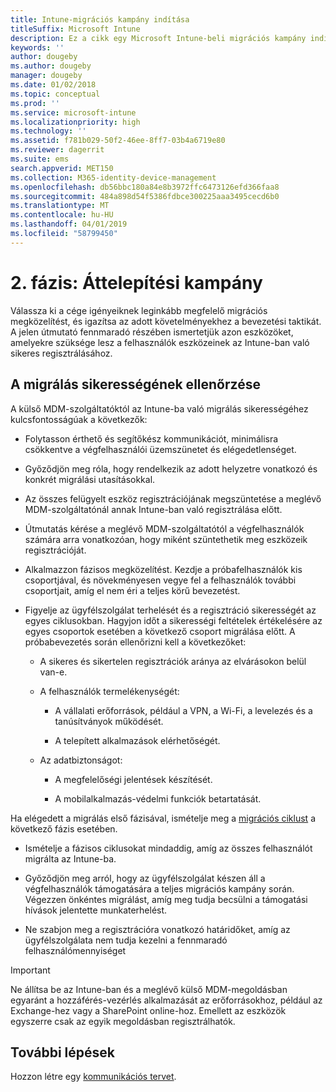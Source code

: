 ```yaml
---
title: Intune-migrációs kampány indítása
titleSuffix: Microsoft Intune
description: Ez a cikk egy Microsoft Intune-beli migrációs kampány indításához ad útmutatást.
keywords: ''
author: dougeby
ms.author: dougeby
manager: dougeby
ms.date: 01/02/2018
ms.topic: conceptual
ms.prod: ''
ms.service: microsoft-intune
ms.localizationpriority: high
ms.technology: ''
ms.assetid: f781b029-50f2-46ee-8ff7-03b4a6719e80
ms.reviewer: dagerrit
ms.suite: ems
search.appverid: MET150
ms.collection: M365-identity-device-management
ms.openlocfilehash: db56bbc180a84e8b3972ffc6473126efd366faa8
ms.sourcegitcommit: 484a898d54f5386fdbce300225aaa3495cecd6b0
ms.translationtype: MT
ms.contentlocale: hu-HU
ms.lasthandoff: 04/01/2019
ms.locfileid: "58799450"
---
```

# <a name="phase-2-migration-campaign"></a>2. fázis: Áttelepítési kampány

Válassza ki a cége igényeiknek leginkább megfelelő migrációs megközelítést, és igazítsa az adott követelményekhez a bevezetési taktikát. A jelen útmutató fennmaradó részében ismertetjük azon eszközöket, amelyekre szüksége lesz a felhasználók eszközeinek az Intune-ban való sikeres regisztrálásához.

## <a name="keys-to-a-successful-migration"></a>A migrálás sikerességének ellenőrzése

A külső MDM-szolgáltatóktól az Intune-ba való migrálás sikerességéhez kulcsfontosságúak a következők:

-   Folytasson érthető és segítőkész kommunikációt, minimálisra csökkentve a végfelhasználói üzemszünetet és elégedetlenséget.

-   Győződjön meg róla, hogy rendelkezik az adott helyzetre vonatkozó és konkrét migrálási utasításokkal.

-   Az összes felügyelt eszköz regisztrációjának megszüntetése a meglévő MDM-szolgáltatónál annak Intune-ban való regisztrálása előtt.

-   Útmutatás kérése a meglévő MDM-szolgáltatótól a végfelhasználók számára arra vonatkozóan, hogy miként szüntethetik meg eszközeik regisztrációját.

-   Alkalmazzon fázisos megközelítést. Kezdje a próbafelhasználók kis csoportjával, és növekményesen vegye fel a felhasználók további csoportjait, amíg el nem éri a teljes körű bevezetést.

-   Figyelje az ügyfélszolgálat terhelését és a regisztráció sikerességét az egyes ciklusokban. Hagyjon időt a sikerességi feltételek értékelésére az egyes csoportok esetében a következő csoport migrálása előtt. A próbabevezetés során ellenőrizni kell a következőket:

    -   A sikeres és sikertelen regisztrációk aránya az elvárásokon belül van-e.

    -   A felhasználók termelékenységét:

        -   A vállalati erőforrások, például a VPN, a Wi-Fi, a levelezés és a tanúsítványok működését.

        -   A telepített alkalmazások elérhetőségét.

    -   Az adatbiztonságot:

        -   A megfelelőségi jelentések készítését.

        -   A mobilalkalmazás-védelmi funkciók betartatását.

Ha elégedett a migrálás első fázisával, ismételje meg a [migrációs ciklust](migration-guide-cycle.md) a következő fázis esetében.

-   Ismételje a fázisos ciklusokat mindaddig, amíg az összes felhasználót migrálta az Intune-ba.

-   Győződjön meg arról, hogy az ügyfélszolgálat készen áll a végfelhasználók támogatására a teljes migrációs kampány során. Végezzen önkéntes migrálást, amíg meg tudja becsülni a támogatási hívások jelentette munkaterhelést.

-   Ne szabjon meg a regisztrációra vonatkozó határidőket, amíg az ügyfélszolgálata nem tudja kezelni a fennmaradó felhasználómennyiséget

> [!IMPORTANT]
> Ne állítsa be az Intune-ban és a meglévő külső MDM-megoldásban egyaránt a hozzáférés-vezérlés alkalmazását az erőforrásokhoz, például az Exchange-hez vagy a SharePoint online-hoz. Emellett az eszközök egyszerre csak az egyik megoldásban regisztrálhatók.

## <a name="next-steps"></a>További lépések

Hozzon létre egy [kommunikációs tervet](migration-guide-communication-plan.md).
